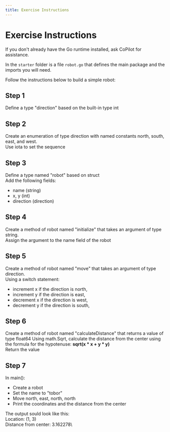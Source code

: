 ```yaml
---
title: Exercise Instructions
---
```


# Exercise Instructions

If you don't already have the Go runtime installed, ask CoPilot for assistance.

In the `starter` folder is a file `robot.go` that defines the main package and the imports you will need.

Follow the instructions below to build a simple robot:

## Step 1

Define a type \"direction\" based on the built-in type int

## Step 2

Create an enumeration of type direction with named constants north,
south, east, and west.\
Use iota to set the sequence

## Step 3

Define a type named \"robot\" based on struct\
Add the following fields:

-   name (string)
-   x, y (int)
-   direction (direction)

## Step 4

Create a method of robot named \"initialize\" that takes an argument of
type string.\
Assign the argument to the name field of the robot

## Step 5

Create a method of robot named \"move\" that takes an argument of type
direction.\
Using a switch statement:

-   increment x if the direction is north,
-   increment y if the direction is east,
-   decrement x if the direction is west,
-   decrement y if the direction is south,

## Step 6

Create a method of robot named \"calculateDistance\" that returns a
value of type float64 Using math.Sqrt, calculate the distance from the
center using the formula for the hypotenuse: **sqrt(x \* x + y \* y)**\
Return the value

## Step 7

In main():

-   Create a robot
-   Set the name to \"tobor\"
-   Move north, east, north, north
-   Print the coordinates and the distance from the center

The output sould look like this:\
Location: (1, 3)\
Distance from center: 3.162278\
